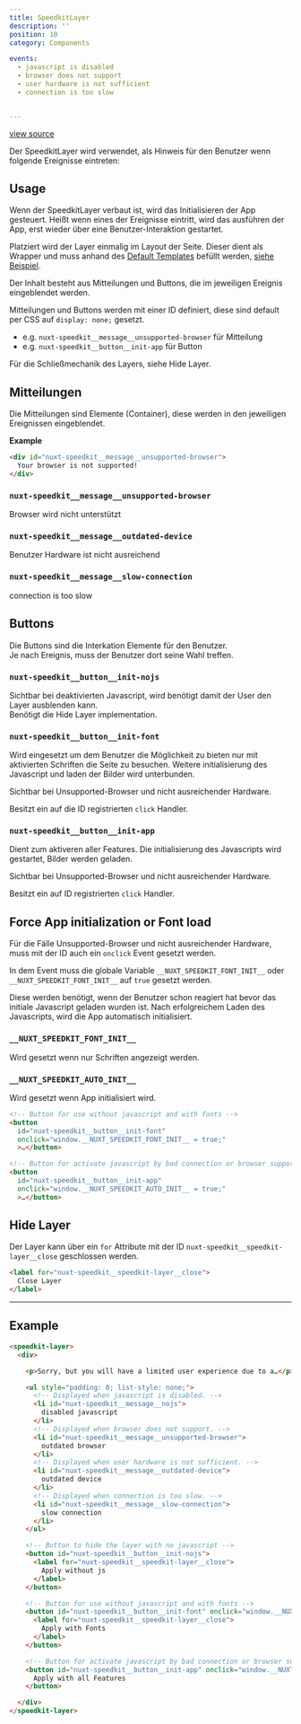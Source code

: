 ```yaml
---
title: SpeedkitLayer
description: ''
position: 10
category: Components

events:
  - javascript is disabled
  - browser does not support
  - user hardware is not sufficient
  - connection is too slow


---
```


[view source](https://github.com/GrabarzUndPartner/nuxt-speedkit/blob/main/lib/components/SpeedkitLayer.vue)

Der SpeedkitLayer wird verwendet, als Hinweis für den Benutzer wenn folgende Ereignisse eintreten:

<list :items="events" type="info"></list>

## Usage

Wenn der SpeedkitLayer verbaut ist, wird das Initialisieren der App gesteuert. Heißt wenn eines der Ereignisse eintritt, wird das ausführen der App, erst wieder über eine Benutzer-Interaktion gestartet.

Platziert wird der Layer einmalig im Layout der Seite. Dieser dient als Wrapper und muss anhand des [Default Templates](https://github.com/GrabarzUndPartner/nuxt-speedkit/blob/main/lib/components/SpeedkitLayer.vue) befüllt werden, [siehe Beispiel](https://github.com/GrabarzUndPartner/nuxt-speedkit/blob/main/example/components/InfoLayer.vue).

Der Inhalt besteht aus Mitteilungen und Buttons, die im jeweiligen Ereignis eingeblendet werden.

Mitteilungen und Buttons werden mit einer ID definiert, diese sind default per CSS auf `display: none;` gesetzt.

- e.g. `nuxt-speedkit__message__unsupported-browser` für Mitteilung
- e.g. `nuxt-speedkit__button__init-app` für Button

<alert>Für die Schließmechanik des Layers, siehe <nuxt-link to="/components/speedkit-layer#hide-layer">Hide Layer</nuxt-link>.</alert>


## Mitteilungen

Die Mitteilungen sind Elemente (Container), diese werden in den jeweiligen Ereignissen eingeblendet.

**Example**
```html 
<div id="nuxt-speedkit__message__unsupported-browser">
  Your browser is not supported!
</div>
```


### `nuxt-speedkit__message__unsupported-browser`

Browser wird nicht unterstützt         
### `nuxt-speedkit__message__outdated-device`

Benutzer Hardware ist nicht ausreichend
### `nuxt-speedkit__message__slow-connection`

connection is too slow                 

## Buttons

Die Buttons sind die Interkation Elemente für den Benutzer.  
Je nach Ereignis, muss der Benutzer dort seine Wahl treffen.
### `nuxt-speedkit__button__init-nojs`

Sichtbar bei deaktivierten Javascript, wird benötigt damit der User den Layer ausblenden kann.  
Benötigt die <nuxt-link to="/components/speedkit-layer#hide-layer">Hide Layer</nuxt-link> implementation.

### `nuxt-speedkit__button__init-font`

Wird eingesetzt um dem Benutzer die Möglichkeit zu bieten nur mit aktivierten Schriften die Seite zu besuchen. Weitere initialisierung des Javascript und laden der Bilder wird unterbunden.

Sichtbar bei Unsupported-Browser und nicht ausreichender Hardware.

Besitzt ein auf die ID registrierten `click` Handler.
### `nuxt-speedkit__button__init-app`

Dient zum aktiveren aller Features. Die initialisierung des Javascripts wird gestartet, Bilder werden geladen.

Sichtbar bei Unsupported-Browser und nicht ausreichender Hardware.

Besitzt ein auf ID registrierten `click` Handler.
## Force App initialization or Font load

Für die Fälle Unsupported-Browser und nicht ausreichender Hardware, muss mit der ID auch ein `onclick` Event gesetzt werden.

In dem Event muss die globale Variable `__NUXT_SPEEDKIT_FONT_INIT__` oder `__NUXT_SPEEDKIT_FONT_INIT__` auf `true` gesetzt werden.

Diese werden benötigt, wenn der Benutzer schon reagiert hat bevor das initiale Javascript geladen wurden ist. Nach erfolgreichem Laden des Javascripts, wird die App automatisch initialisiert.


### `__NUXT_SPEEDKIT_FONT_INIT__`

Wird gesetzt wenn nur Schriften angezeigt werden.

### `__NUXT_SPEEDKIT_AUTO_INIT__`

Wird gesetzt wenn App initialisiert wird.


```html
<!-- Button for use without javascript and with fonts -->
<button 
  id="nuxt-speedkit__button__init-font" 
  onclick="window.__NUXT_SPEEDKIT_FONT_INIT__ = true;"
  >…</button>

<!-- Button for activate javascript by bad connection or browser support -->
<button 
  id="nuxt-speedkit__button__init-app" 
  onclick="window.__NUXT_SPEEDKIT_AUTO_INIT__ = true;"
  >…</button>
```

## Hide Layer

Der Layer kann über ein `for` Attribute mit der ID `nuxt-speedkit__speedkit-layer__close` geschlossen werden.

```html
<label for="nuxt-speedkit__speedkit-layer__close">
  Close Layer
</label>
```

---

## Example

```html
<speedkit-layer>
  <div>

    <p>Sorry, but you will have a limited user experience due to a…</p>

    <ul style="padding: 0; list-style: none;">
      <!-- Displayed when javascript is disabled. -->
      <li id="nuxt-speedkit__message__nojs">
        disabled javascript
      </li>
      <!-- Displayed when browser does not support. -->
      <li id="nuxt-speedkit__message__unsupported-browser">
        outdated browser
      </li>
      <!-- Displayed when user hardware is not sufficient. -->
      <li id="nuxt-speedkit__message__outdated-device">
        outdated device
      </li>
      <!-- Displayed when connection is too slow. -->
      <li id="nuxt-speedkit__message__slow-connection">
        slow connection
      </li>
    </ul>

    <!-- Button to hide the layer with no javascript -->
    <button id="nuxt-speedkit__button__init-nojs">
      <label for="nuxt-speedkit__speedkit-layer__close">
        Apply without js
      </label>
    </button>

    <!-- Button for use without javascript and with fonts -->
    <button id="nuxt-speedkit__button__init-font" onclick="window.__NUXT_SPEEDKIT_FONT_INIT__ = true;">
      <label for="nuxt-speedkit__speedkit-layer__close">
        Apply with Fonts
      </label>
    </button>

    <!-- Button for activate javascript by bad connection or browser support -->
    <button id="nuxt-speedkit__button__init-app" onclick="window.__NUXT_SPEEDKIT_AUTO_INIT__ = true;">
      Apply with all Features
    </button>

  </div>
</speedkit-layer>
```

